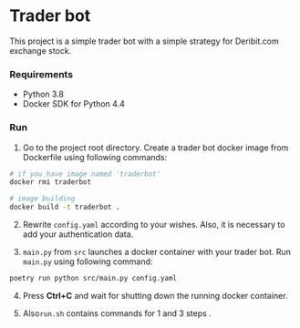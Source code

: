 # Trader bot
This project is a simple trader bot with a simple strategy 
for Deribit.com exchange stock.

### Requirements
- Python 3.8
- Docker SDK for Python 4.4

### Run
1) Go to the project root directory. 
   Create a trader bot docker image from Dockerfile using following commands:
~~~bash
# if you have image named 'traderbot'
docker rmi traderbot

# image building
docker build -t traderbot .
~~~

2) Rewrite ```config.yaml``` according to your wishes. 
   Also, it is necessary to add your authentication data.

3) ```main.py``` from ```src``` launches a docker container with your 
   trader bot. Run ```main.py``` using following command:
~~~bash
poetry run python src/main.py config.yaml
~~~

4) Press **Ctrl+C** and wait for shutting down the running docker container.

5) Also```run.sh``` contains commands for 1 and 3 steps .